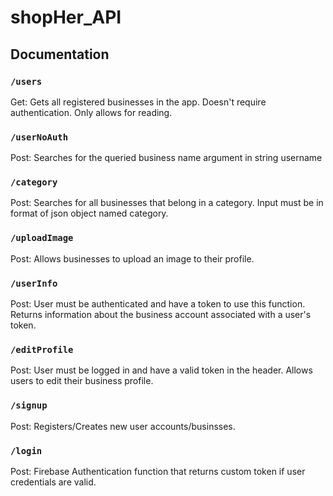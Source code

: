 # shopHer_API

## Documentation
### `/users`
Get: Gets all registered businesses in the app. Doesn't require authentication. Only allows for reading. 

### `/userNoAuth`
Post: Searches for the queried business name argument in string username

### `/category`
Post: Searches for all businesses that belong in a category. Input must be in format of json object named category.

### `/uploadImage`
Post: Allows businesses to upload an image to their profile.

### `/userInfo`
Post: User must be authenticated and have a token to use this function. Returns information about the business account associated with a user's token.

### `/editProfile`
Post: User must be logged in and have a valid token in the header. Allows users to edit their business profile.

### `/signup`
Post: Registers/Creates new user accounts/businsses.

### `/login`
Post: Firebase Authentication function that returns custom token if user credentials are valid.

